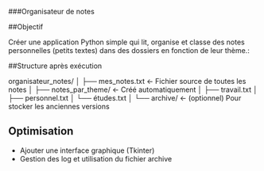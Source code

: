 ###Organisateur de notes

##Objectif

Créer une application Python simple qui lit, organise et classe des notes personnelles (petits textes) dans des dossiers en fonction de leur thème.:

##Structure après exécution

organisateur_notes/
│
├── mes_notes.txt              ← Fichier source de toutes les notes
│
├── notes_par_theme/          ← Créé automatiquement
│   ├── travail.txt
│   ├── personnel.txt
│   └── études.txt
│
└── archive/                  ← (optionnel) Pour stocker les anciennes versions


## Optimisation

- Ajouter une interface graphique (Tkinter)
- Gestion des log et utilisation du fichier archive
